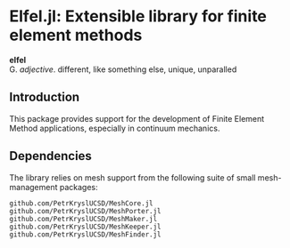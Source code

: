 # Elfel.jl: Extensible library for finite element methods

**elfel**<br>
G. *adjective*. different, like something else, unique, unparalled

## Introduction

This package provides support for the development of Finite Element Method applications, especially in continuum mechanics.

## Dependencies

The library relies on mesh support from the following suite of small mesh-management packages:
```
github.com/PetrKryslUCSD/MeshCore.jl
github.com/PetrKryslUCSD/MeshPorter.jl
github.com/PetrKryslUCSD/MeshMaker.jl
github.com/PetrKryslUCSD/MeshKeeper.jl    
github.com/PetrKryslUCSD/MeshFinder.jl    
``` 